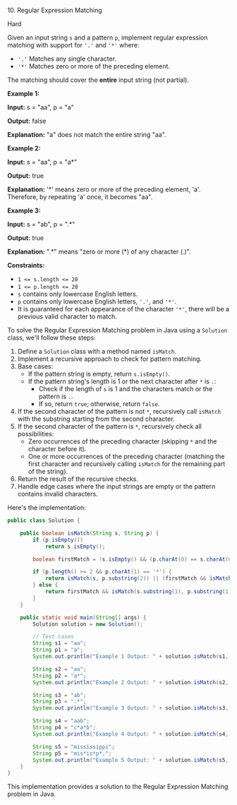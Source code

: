 10\. Regular Expression Matching

Hard

Given an input string `s` and a pattern `p`, implement regular expression matching with support for `'.'` and `'*'` where:

*   `'.'` Matches any single character.
*   `'*'` Matches zero or more of the preceding element.

The matching should cover the **entire** input string (not partial).

**Example 1:**

**Input:** s = "aa", p = "a"

**Output:** false

**Explanation:** "a" does not match the entire string "aa". 

**Example 2:**

**Input:** s = "aa", p = "a\*"

**Output:** true

**Explanation:** '\*' means zero or more of the preceding element, 'a'. Therefore, by repeating 'a' once, it becomes "aa". 

**Example 3:**

**Input:** s = "ab", p = ".\*"

**Output:** true

**Explanation:** ".\*" means "zero or more (\*) of any character (.)". 

**Constraints:**

*   `1 <= s.length <= 20`
*   `1 <= p.length <= 20`
*   `s` contains only lowercase English letters.
*   `p` contains only lowercase English letters, `'.'`, and `'*'`.
*   It is guaranteed for each appearance of the character `'*'`, there will be a previous valid character to match.

To solve the Regular Expression Matching problem in Java using a `Solution` class, we'll follow these steps:

1. Define a `Solution` class with a method named `isMatch`.
2. Implement a recursive approach to check for pattern matching.
3. Base cases:
   - If the pattern string is empty, return `s.isEmpty()`.
   - If the pattern string's length is 1 or the next character after `*` is `.`:
     - Check if the length of `s` is 1 and the characters match or the pattern is `.`.
     - If so, return `true`; otherwise, return `false`.
4. If the second character of the pattern is not `*`, recursively call `isMatch` with the substring starting from the second character.
5. If the second character of the pattern is `*`, recursively check all possibilities:
   - Zero occurrences of the preceding character (skipping `*` and the character before it).
   - One or more occurrences of the preceding character (matching the first character and recursively calling `isMatch` for the remaining part of the string).
6. Return the result of the recursive checks.
7. Handle edge cases where the input strings are empty or the pattern contains invalid characters.

Here's the implementation:

```java
public class Solution {

    public boolean isMatch(String s, String p) {
        if (p.isEmpty())
            return s.isEmpty();

        boolean firstMatch = !s.isEmpty() && (p.charAt(0) == s.charAt(0) || p.charAt(0) == '.');

        if (p.length() >= 2 && p.charAt(1) == '*') {
            return isMatch(s, p.substring(2)) || (firstMatch && isMatch(s.substring(1), p));
        } else {
            return firstMatch && isMatch(s.substring(1), p.substring(1));
        }
    }

    public static void main(String[] args) {
        Solution solution = new Solution();

        // Test cases
        String s1 = "aa";
        String p1 = "a";
        System.out.println("Example 1 Output: " + solution.isMatch(s1, p1));

        String s2 = "aa";
        String p2 = "a*";
        System.out.println("Example 2 Output: " + solution.isMatch(s2, p2));

        String s3 = "ab";
        String p3 = ".*";
        System.out.println("Example 3 Output: " + solution.isMatch(s3, p3));

        String s4 = "aab";
        String p4 = "c*a*b";
        System.out.println("Example 4 Output: " + solution.isMatch(s4, p4));

        String s5 = "mississippi";
        String p5 = "mis*is*p*.";
        System.out.println("Example 5 Output: " + solution.isMatch(s5, p5));
    }
}
```

This implementation provides a solution to the Regular Expression Matching problem in Java.
